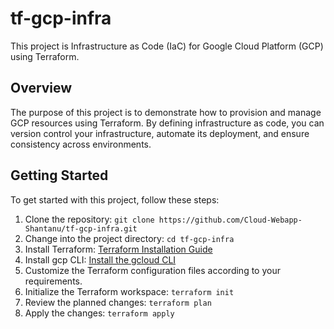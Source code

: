 # tf-gcp-infra

This project is Infrastructure as Code (IaC) for Google Cloud Platform (GCP) using Terraform.

## Overview

The purpose of this project is to demonstrate how to provision and manage GCP resources using Terraform. By defining infrastructure as code, you can version control your infrastructure, automate its deployment, and ensure consistency across environments.

## Getting Started

To get started with this project, follow these steps:

1. Clone the repository: `git clone https://github.com/Cloud-Webapp-Shantanu/tf-gcp-infra.git`
2. Change into the project directory: `cd tf-gcp-infra`
3. Install Terraform: [Terraform Installation Guide](https://learn.hashicorp.com/tutorials/terraform/install-cli)
4. Install gcp CLI: [Install the gcloud CLI](https://cloud.google.com/sdk/docs/install)
6. Customize the Terraform configuration files according to your requirements.
7. Initialize the Terraform workspace: `terraform init`
8. Review the planned changes: `terraform plan`
9. Apply the changes: `terraform apply`
